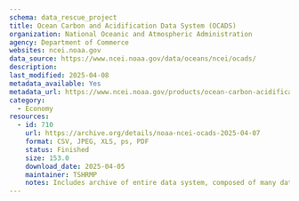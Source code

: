 ```yaml
---
schema: data_rescue_project 
title: Ocean Carbon and Acidification Data System (OCADS)
organization: National Oceanic and Atmospheric Administration
agency: Department of Commerce
websites: ncei.noaa.gov
data_source: https://www.ncei.noaa.gov/data/oceans/ncei/ocads/
description: 
last_modified: 2025-04-08
metadata_available: Yes
metadata_url: https://www.ncei.noaa.gov/products/ocean-carbon-acidification-data-system
category:
  - Economy
resources:
  - id: 710
    url: https://archive.org/details/noaa-ncei-ocads-2025-04-07
    format: CSV, JPEG, XLS, ps, PDF
    status: Finished
    size: 153.0
    download_date: 2025-04-05
    maintainer: TSHRMP
    notes: Includes archive of entire data system, composed of many datasets.  For posterity, all metadata files have been scraped and included in IA item, organized by accession number.  Would be thousands of submissions otherwise. Includes actively seeded torrent file (the one without _archive).  Alternate torrent location https//academictorrents.com/details/2b9b7040cbce323f7bc50c91ce88c6daa87fd8d1
---
```

